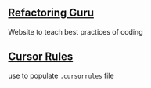 
## [Refactoring Guru](https://refactoring.guru/smells/switch-statements)
Website to teach best practices of coding

## [Cursor Rules](https://cursor.directory/)
use to populate `.cursorrules` file